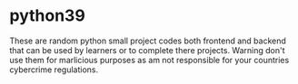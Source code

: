 # python39
These are random python small project codes both frontend and backend that can be used by learners or to complete  there projects.
Warning don't use them for marlicious purposes as am not responsible for your countries cybercrime regulations.
